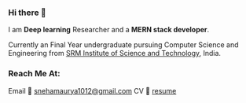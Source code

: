 ### Hi there 👋

I am **Deep learning** Researcher and a **MERN stack developer**. 

Currently an Final Year undergraduate pursuing Computer Science and Engineering from [SRM Institute of Science and Technology](https://www.srmist.edu.in), India.

### Reach Me At:
Email :envelope_with_arrow: [snehamaurya1012@gmail.com](https://mail.google.com/mail/u/0/?pli=1#inbox)
CV :page_facing_up: [resume](https://drive.google.com/file/d/1hv5qdSwFMLKWrWBJI9TfjxcvANM4_UAL/view)

<!--*sneha1012/sneha1012** is a ✨ _special_ ✨ repository because its `README.md` (this file) appears on your GitHub profile.

Here are some ideas to get you started:

- 🔭 I’m currently working on ...
- 🌱 I’m currently learning ...
- 👯 I’m looking to collaborate on ...
- 🤔 I’m looking for help with ...
- 💬 Ask me about ...
- 📫 How to reach me: ...
- 😄 Pronouns: ...
- ⚡ Fun fact: ...
-->
